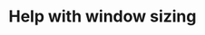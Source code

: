 ---
title: 'Help with window sizing'
redirect_to:
  - 'https://discuss.pencil2d.org/t/help-with-window-sizing/1246'
---